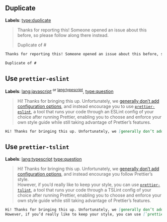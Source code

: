 ## Duplicate

**Labels**: [type:duplicate](https://github.com/prettier/prettier/labels/type%3Aduplicate)

> Thanks for reporting this! Someone opened an issue about this before, so please follow along there instead.
>
> Duplicate of #


```markdown
Thanks for reporting this! Someone opened an issue about this before, so please follow along there instead.

Duplicate of #
```

## Use `prettier-eslint`

**Labels**: [lang:javascript](https://github.com/prettier/prettier/labels/lang%3Ajavascript) <sup>or [lang:typescript](https://github.com/prettier/prettier/labels/lang%3Atypescript)</sup>, [type:question](https://github.com/prettier/prettier/labels/type%3Aquestion)

> Hi! Thanks for bringing this up. Unfortunately, we [generally don’t add configuration options](https://github.com/prettier/prettier/issues/40), and instead encourage you to use [`prettier-eslint`](https://github.com/prettier/prettier-eslint-cli), a tool that runs your code through an ESLint config of your choice after running Prettier, enabling you to choose and enforce your own style guide while still taking advantage of Prettier’s features.

```markdown
Hi! Thanks for bringing this up. Unfortunately, we [generally don’t add configuration options](https://github.com/prettier/prettier/issues/40), and instead encourage you to use [`prettier-eslint`](https://github.com/prettier/prettier-eslint-cli), a tool that runs your code through an ESLint config of your choice after running Prettier, enabling you to choose and enforce your own style guide while still taking advantage of Prettier’s features.
```

## Use `prettier-tslint`

**Labels**: [lang:typescript](https://github.com/prettier/prettier/labels/lang%3Atypescript) [type:question](https://github.com/prettier/prettier/labels/type%3Aquestion)

> Hi! Thanks for bringing this up. Unfortunately, we [generally don’t add configuration options](https://github.com/prettier/prettier/issues/40), and instead encourage you follow Prettier’s style.  
> However, if you’d really like to keep your style, you can use [`prettier-tslint`](https://github.com/azz/prettier-tslint), a tool that runs your code through a TSLint config of your choice after running Prettier, enabling you to choose and enforce your own style guide while still taking advantage of Prettier’s features.

```markdown
Hi! Thanks for bringing this up. Unfortunately, we [generally don’t add configuration options](https://github.com/prettier/prettier/issues/40), and instead encourage you follow Prettier’s style.
However, if you’d really like to keep your style, you can use [`prettier-tslint`](https://github.com/azz/prettier-tslint), a tool that runs your code through a TSLint config of your choice after running Prettier, enabling you to choose and enforce your own style guide while still taking advantage of Prettier’s features.
```